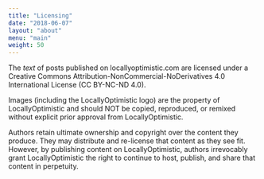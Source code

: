 ```yaml
---
title: "Licensing"
date: "2018-06-07"
layout: "about"
menu: "main"
weight: 50
---
```


The *text* of posts published on locallyoptimistic.com are licensed under a Creative Commons Attribution-NonCommercial-NoDerivatives 4.0 International License (CC BY-NC-ND 4.0).

Images (including the LocallyOptimistic logo) are the property of LocallyOptimistic and should NOT be copied, reproduced, or remixed without explicit prior approval from LocallyOptimistic. 

Authors retain ultimate ownership and copyright over the content they produce. They may distribute and re-license that content as they see fit. However, by publishing content on LocallyOptimistic, authors irrevocably grant LocallyOptimistic the right to continue to host, publish, and share that content in perpetuity.

